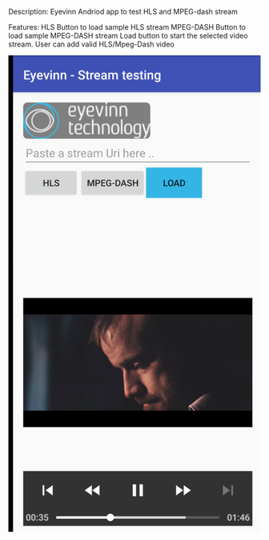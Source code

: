 Description:
Eyevinn Andriod app to test HLS and MPEG-dash stream

Features:
HLS Button to load sample HLS stream
MPEG-DASH Button to load sample MPEG-DASH stream
Load button to start the selected video stream.
User can add valid HLS/Mpeg-Dash video

![alt text](https://github.com/Eyevinn/android-player/blob/exoplayer-integration/Screenshot.png?raw=true)

